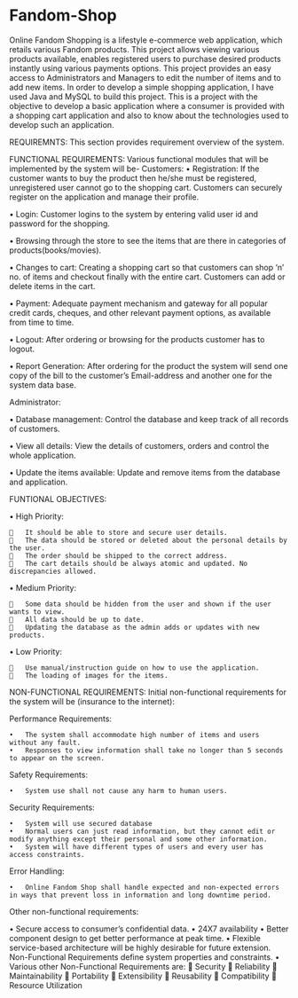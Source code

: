 # Fandom-Shop
Online Fandom Shopping is a lifestyle e-commerce web application, which retails various Fandom products. This project allows viewing various products available, enables registered users to purchase desired products instantly using various payments options. This project provides an easy access to Administrators and Managers to edit the number of items and to add new items. In order to develop a simple shopping application, I have used Java and MySQL to build this project. This is a project with the objective to develop a basic application where a consumer is provided with a shopping cart application and also to know about the technologies used to develop such an application. 

REQUIREMNTS: This section provides requirement overview of the system.

FUNCTIONAL REQUIREMENTS:  Various functional modules that will be implemented by the system will be-
Customers:
  •	Registration: If the customer wants to buy the product then he/she must be registered, unregistered user cannot go to the shopping cart. Customers can securely register on the application and manage their profile.
  
  •	Login: Customer logins to the system by entering valid user id and password for the shopping.
  
  •	Browsing through the store to see the items that are there in categories of products(books/movies).
  
  •	Changes to cart: Creating a shopping cart so that customers can shop ‘n’ no. of items and checkout finally with the entire cart. Customers can add or delete items in the cart.
  
  •	Payment: Adequate payment mechanism and gateway for all popular credit cards, cheques, and other relevant payment options, as available from time to time.
  
  •	Logout: After ordering or browsing for the products customer has to logout.
  
  •	Report Generation: After ordering for the product the system will send one copy of the bill to the customer’s Email-address and another one for the system data base.
  
Administrator:

  •	Database management: Control the database and keep track of all records of customers.
  
  •	View all details: View the details of customers, orders and control the whole application.
  
  •	Update the items available: Update and remove items from the database and application.
  
FUNTIONAL OBJECTIVES:

  •	High Priority:
  
    	It should be able to store and secure user details.
    	The data should be stored or deleted about the personal details by the user.
    	The order should be shipped to the correct address.
    	The cart details should be always atomic and updated. No discrepancies allowed.
    
  •	Medium Priority:
  
    	Some data should be hidden from the user and shown if the user wants to view.
    	All data should be up to date.
    	Updating the database as the admin adds or updates with new products.
    
  •	Low Priority:
  
    	Use manual/instruction guide on how to use the application.
    	The loading of images for the items.
    
  NON-FUNCTIONAL REQUIREMENTS: Initial non-functional requirements for the system will be (insurance to the internet):
  
  Performance Requirements:
  
    •	The system shall accommodate high number of items and users without any fault.
    •	Responses to view information shall take no longer than 5 seconds to appear on the screen.
Safety Requirements:

    •	System use shall not cause any harm to human users.
    
Security Requirements:

    •	System will use secured database
    •	Normal users can just read information, but they cannot edit or modify anything except their personal and some other information.
    •	System will have different types of users and every user has access constraints.
    
Error Handling:

    •	Online Fandom Shop shall handle expected and non-expected errors in ways that prevent loss in information and long downtime period.
    
Other non-functional requirements:

  •	Secure access to consumer’s confidential data.
  •	24X7 availability
  •	Better component design to get better performance at peak time.
  •	Flexible service-based architecture will be highly desirable for future extension. Non-Functional Requirements define system properties and constraints.
  •	Various other Non-Functional Requirements are:
    	Security
    	Reliability
    	Maintainability
    	Portability
    	Extensibility
    	Reusability
    	Compatibility
    	Resource Utilization
